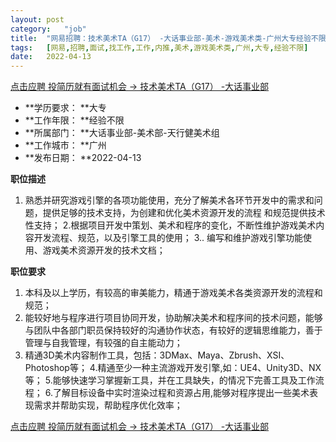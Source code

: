 ```yaml
---
layout:	post
category:	"job"
title:	"网易招聘：技术美术TA（G17） -大话事业部-美术-游戏美术类-广州大专经验不限"
tags:	[网易,招聘,面试,找工作,工作,内推,美术,游戏美术类,广州,大专,经验不限]
date:	2022-04-13
---
```


[点击应聘 投简历就有面试机会 -> 技术美术TA（G17） -大话事业部](http://mobile.bole.netease.com/bole/boleDetail?id=24428&employeeId=346f03c3cda5f04c&key=all)



- **学历要求： **大专
- **工作年限： **经验不限
- **所属部门： **大话事业部-美术部-天行健美术组
- **工作城市： **广州
- **发布日期： **2022-04-13



**职位描述**
1. 熟悉并研究游戏引擎的各项功能使用，充分了解美术各环节开发中的需求和问题，提供足够的技术支持，为创建和优化美术资源开发的流程 和规范提供技术性支持；
2.根据项目开发中策划、美术和程序的变化，不断性维护游戏美术内容开发流程、规范，以及引擎工具的使用；
3.. 编写和维护游戏引擎功能使用、游戏美术资源开发的技术文档；



**职位要求**
1. 本科及以上学历，有较高的审美能力，精通于游戏美术各类资源开发的流程和规范；
2. 能较好地与程序进行项目协同开发，协助解决美术和程序间的技术问题，能够与团队中各部门职员保持较好的沟通协作状态，有较好的逻辑思维能力，善于管理与自我管理，有较强的自主能动力；
3. 精通3D美术内容制作工具，包括：3DMax、Maya、Zbrush、XSI、Photoshop等；
4.精通至少一种主流游戏开发引擎,如：UE4、Unity3D、NX等；
5.能够快速学习掌握新工具，并在工具缺失，的情况下完善工具及工作流程；
6.了解目标设备中实时渲染过程和资源占用,能够对程序提出一些美术表现需求并帮助实现，帮助程序优化效率；



[点击应聘 投简历就有面试机会 -> 技术美术TA（G17） -大话事业部](http://mobile.bole.netease.com/bole/boleDetail?id=24428&employeeId=346f03c3cda5f04c&key=all)